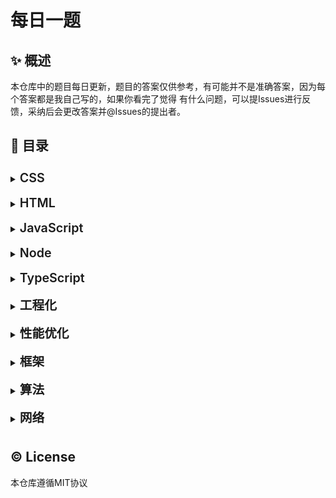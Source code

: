 # 每日一题

## ✨ 概述

本仓库中的题目每日更新，题目的答案仅供参考，有可能并不是准确答案，因为每个答案都是我自己写的，如果你看完了觉得
有什么问题，可以提Issues进行反馈，采纳后会更改答案并@Issues的提出者。

## 🎊 目录




<details>
<summary><b style="font-weight:600;font-size:1.23rem;display:inline-block;margin:8px 0;">CSS</b></summary>
  <ul>
    <li><a href="CSS/01_CSS伪类和伪元素的区别">01_CSS伪类和伪元素的区别</a></li>
    <li><a href="CSS/02_清除浮动">02_清除浮动</a></li>
    <li><a href="CSS/03_实现两列布局">03_实现两列布局</a></li>
    <li><a href="CSS/04_实现水平垂直居中">04_实现水平垂直居中</a></li>
    <li><a href="CSS/05_CSS隐藏元素的几种方法">05_CSS隐藏元素的几种方法</a></li>
    <li><a href="CSS/06_CSS中的属性设置百分比时对应的计算基准是？">06_CSS中的属性设置百分比时对应的计算基准是？</a></li>
    <li><a href="CSS/07_行内元素和块级元素的具体区别是什么？行内元素的padding和margin可设置吗？">07_行内元素和块级元素的具体区别是什么？行内元素的padding和margin可设置吗？</a></li>
    <li><a href="CSS/08_如何实现Sticky Footer布局">08_如何实现Sticky Footer布局</a></li>
    <li><a href="CSS/09_CSS中的inherit、initial、unset关键字的区别是什么？">09_CSS中的inherit、initial、unset关键字的区别是什么？</a></li>
    <li><a href="CSS/10_两个嵌套的div，position都是absolute，子div设置top属性，那么这个top是相对于父元素的哪个位置定位的。">10_两个嵌套的div，position都是absolute，子div设置top属性，那么这个top是相对于父元素的哪个位置定位的。</a></li>
    <li><a href="CSS/11_用纯CSS创建一个三角形的原理是什么？">11_用纯CSS创建一个三角形的原理是什么？</a></li>
    <li><a href="CSS/12_CSS sprite(精灵图">12_CSS sprite(精灵图</a></li>
    <li><a href="CSS/13_什么是FOUC？如何避免">13_什么是FOUC？如何避免</a></li>
    <li><a href="CSS/14_display inline-block的间隙怎么去除？">14_display inline-block的间隙怎么去除？</a></li>
    <li><a href="CSS/15_请简述CSS不同选择器的权重">15_请简述CSS不同选择器的权重</a></li>
    <li><a href="CSS/16_CSS中可以容文字在垂直方向和水平方向重叠的两个属性是什么？">16_CSS中可以容文字在垂直方向和水平方向重叠的两个属性是什么？</a></li>
    <li><a href="CSS/17_如何实现水平居中？">17_如何实现水平居中？</a></li>
    <li><a href="CSS/18_如何实现小于12px的字体">18_如何实现小于12px的字体</a></li>
    <li><a href="CSS/19_简单说一下CSS预处理器">19_简单说一下CSS预处理器</a></li>
    <li><a href="CSS/20_rgba()和opacity的透明效果有什么不同？">20_rgba()和opacity的透明效果有什么不同？</a></li>
    <li><a href="CSS/21_超链接访问过后hover样式就不会出现的问题是什么？如何解决？">21_超链接访问过后hover样式就不会出现的问题是什么？如何解决？</a></li>
    <li><a href="CSS/22_说一说如何解决高度塌陷">22_说一说如何解决高度塌陷</a></li>
    <li><a href="CSS/23_justify-content的space-between和space-around的区别是什么？">23_justify-content的space-between和space-around的区别是什么？</a></li>
    <li><a href="CSS/24_flex 1的完整写法是什么？分别是什么意思？">24_flex 1的完整写法是什么？分别是什么意思？</a></li>
    <li><a href="CSS/25_动手实现一个左右固定100px，中间自适应的三列布局(至少三种)">25_动手实现一个左右固定100px，中间自适应的三列布局(至少三种)</a></li>
    <li><a href="CSS/26_position：absolute是相对于谁的定位？">26_position：absolute是相对于谁的定位？</a></li>
    <li><a href="CSS/27_CSS中存在几种定位方式？">27_CSS中存在几种定位方式？</a></li>
    <li><a href="CSS/28_前端项目中为什么要初始化CSS样式？">28_前端项目中为什么要初始化CSS样式？</a></li>
    <li><a href="CSS/29_什么是CSS Sprites？">29_什么是CSS Sprites？</a></li>
    <li><a href="CSS/30_style标签写在body后与body前有什么区别？">30_style标签写在body后与body前有什么区别？</a></li>
    <li><a href="CSS/31_CSS动画和JS实现的动画分别有哪些优缺点？">31_CSS动画和JS实现的动画分别有哪些优缺点？</a></li>
    <li><a href="CSS/32_说一说transform和translate">32_说一说transform和translate</a></li>
  </ul>
</details>
      
<details>
<summary><b style="font-weight:600;font-size:1.23rem;display:inline-block;margin:8px 0;">HTML</b></summary>
  <ul>
    <li><a href="HTML/01_页面导入样式时，使用link和@import有什么区别？">01_页面导入样式时，使用link和@import有什么区别？</a></li>
    <li><a href="HTML/02_元素的alt和title有什么区别？">02_元素的alt和title有什么区别？</a></li>
    <li><a href="HTML/03_每个HTML文件里开头都有个很重要的东西，DOCTYPE，知道这是干什么的吗？">03_每个HTML文件里开头都有个很重要的东西，DOCTYPE，知道这是干什么的吗？</a></li>
    <li><a href="HTML/04_简述href和src属性的区别">04_简述href和src属性的区别</a></li>
    <li><a href="HTML/05_HTML5中的拖拽事件的顺序是什么？">05_HTML5中的拖拽事件的顺序是什么？</a></li>
    <li><a href="HTML/06_rgba()和opacity的透明效果有什么不同？">06_rgba()和opacity的透明效果有什么不同？</a></li>
    <li><a href="HTML/07_disabled和readonly的区别？">07_disabled和readonly的区别？</a></li>
    <li><a href="HTML/08_简述一下你对HTML语义化的理解">08_简述一下你对HTML语义化的理解</a></li>
    <li><a href="HTML/09_常用的meta标签有什么？">09_常用的meta标签有什么？</a></li>
    <li><a href="HTML/10_label标签有什么应用场景？">10_label标签有什么应用场景？</a></li>
    <li><a href="HTML/11_两个div上下排列，都设margin，有什么现象？">11_两个div上下排列，都设margin，有什么现象？</a></li>
    <li><a href="HTML/12_iframe 框架有哪些优缺点？">12_iframe 框架有哪些优缺点？</a></li>
    <li><a href="HTML/13_HTML的全局属性有哪些？">13_HTML的全局属性有哪些？</a></li>
    <li><a href="HTML/14_说一下你对网页标准和定制标准机构重要性的理解">14_说一下你对网页标准和定制标准机构重要性的理解</a></li>
    <li><a href="HTML/15_以下选项中，哪些是html5中input新增的type属性的值？">15_以下选项中，哪些是html5中input新增的type属性的值？</a></li>
    <li><a href="HTML/16_下列哪些元素在浏览器默认样式下会加粗文本？">16_下列哪些元素在浏览器默认样式下会加粗文本？</a></li>
    <li><a href="HTML/17_canvas和svg的区别是什么？">17_canvas和svg的区别是什么？</a></li>
    <li><a href="HTML/18_如何禁用a标签跳转页面或定位链接">18_如何禁用a标签跳转页面或定位链接</a></li>
    <li><a href="HTML/19_什么情况下会引发回流？">19_什么情况下会引发回流？</a></li>
    <li><a href="HTML/20_什么情况下会触发重绘？">20_什么情况下会触发重绘？</a></li>
    <li><a href="HTML/21_script标签可以出现在什么位置？那种比较好？">21_script标签可以出现在什么位置？那种比较好？</a></li>
    <li><a href="HTML/22_script标签有什么常用属性？">22_script标签有什么常用属性？</a></li>
    <li><a href="HTML/23_详细说一下script标签的defer属性和async属性">23_详细说一下script标签的defer属性和async属性</a></li>
    <li><a href="HTML/24_HTML中那些标签允许省略结尾标签？">24_HTML中那些标签允许省略结尾标签？</a></li>
    <li><a href="HTML/25_为什么区分回流和重绘？">25_为什么区分回流和重绘？</a></li>
  </ul>
</details>
      
<details>
<summary><b style="font-weight:600;font-size:1.23rem;display:inline-block;margin:8px 0;">JavaScript</b></summary>
  <ul>
    <li><a href="JavaScript/01_写一个mySetInterVal(fn, a, b)，每次间隔a,a+b,a+2b,...,a+nb的时间，然后写一个myClear，停止上面的mySetInterVal">01_写一个mySetInterVal(fn, a, b)，每次间隔a,a+b,a+2b,...,a+nb的时间，然后写一个myClear，停止上面的mySetInterVal</a></li>
    <li><a href="JavaScript/02_写个js方法统计localStorage的使用空间和剩余空间">02_写个js方法统计localStorage的使用空间和剩余空间</a></li>
    <li><a href="JavaScript/03_什么是闭包？闭包的优缺点以及实现原理和应用场景分别是什么？">03_什么是闭包？闭包的优缺点以及实现原理和应用场景分别是什么？</a></li>
    <li><a href="JavaScript/04_什么是事件委托？有什么好处？">04_什么是事件委托？有什么好处？</a></li>
    <li><a href="JavaScript/05_类数组和数组的区别是什么？类数组如何转换为数组">05_类数组和数组的区别是什么？类数组如何转换为数组</a></li>
    <li><a href="JavaScript/06_如何实现链式调用">06_如何实现链式调用</a></li>
    <li><a href="JavaScript/07_实现add(1)(2)(3)">07_实现add(1)(2)(3)</a></li>
    <li><a href="JavaScript/08_==和===、以及Object.is的区别">08_==和===、以及Object.is的区别</a></li>
    <li><a href="JavaScript/09_实现lodash 的_.get()方法">09_实现lodash 的_.get()方法</a></li>
    <li><a href="JavaScript/10_防抖和节流">10_防抖和节流</a></li>
    <li><a href="JavaScript/11_箭头函数与普通函数的区别">11_箭头函数与普通函数的区别</a></li>
    <li><a href="JavaScript/12_用js递归的方式写1~100的求和">12_用js递归的方式写1~100的求和</a></li>
    <li><a href="JavaScript/13_for...in和for...of的区别？">13_for...in和for...of的区别？</a></li>
    <li><a href="JavaScript/14_下面代码执行后，iNum的值是">14_下面代码执行后，iNum的值是</a></li>
    <li><a href="JavaScript/15_用js实现随机选取10–100之间的10个数字，存入一个数组，并排序">15_用js实现随机选取10–100之间的10个数字，存入一个数组，并排序</a></li>
    <li><a href="JavaScript/16_Promise.all处理异步请求，其中有成功有失败，那么Promise.all的状态是什么？">16_Promise.all处理异步请求，其中有成功有失败，那么Promise.all的状态是什么？</a></li>
    <li><a href="JavaScript/17_简述JavaScript同步和异步的区别">17_简述JavaScript同步和异步的区别</a></li>
    <li><a href="JavaScript/18_es6中for循环中let和var区别">18_es6中for循环中let和var区别</a></li>
    <li><a href="JavaScript/19_JavaScript中如何清空一个数组">19_JavaScript中如何清空一个数组</a></li>
    <li><a href="JavaScript/20_JavaScript的typeof返回哪些数据类型">20_JavaScript的typeof返回哪些数据类型</a></li>
    <li><a href="JavaScript/21_如何判断一个变量的类型">21_如何判断一个变量的类型</a></li>
    <li><a href="JavaScript/22_['1', '2', '3'].map(parseInt) what & why">22_['1', '2', '3'].map(parseInt) what & why</a></li>
    <li><a href="JavaScript/23_介绍下 Set、Map、WeakSet 和 WeakMap 的区别？">23_介绍下 Set、Map、WeakSet 和 WeakMap 的区别？</a></li>
    <li><a href="JavaScript/24_eval是做什么的？">24_eval是做什么的？</a></li>
    <li><a href="JavaScript/25_js中有几种模块规范？">25_js中有几种模块规范？</a></li>
    <li><a href="JavaScript/26_如何获取浏览器URL中查询字符串中的参数？">26_如何获取浏览器URL中查询字符串中的参数？</a></li>
    <li><a href="JavaScript/27_ES6如何动态加载import">27_ES6如何动态加载import</a></li>
    <li><a href="JavaScript/28_for...of和for...in的区别">28_for...of和for...in的区别</a></li>
    <li><a href="JavaScript/29_实现(5).add(3).minus(2)功能">29_实现(5).add(3).minus(2)功能</a></li>
    <li><a href="JavaScript/30_Promise构造函数是同步执行还是异步执行，那么then方法呢？">30_Promise构造函数是同步执行还是异步执行，那么then方法呢？</a></li>
    <li><a href="JavaScript/31_forEach，map和filter的区别">31_forEach，map和filter的区别</a></li>
    <li><a href="JavaScript/32_手写Promise.all方法">32_手写Promise.all方法</a></li>
    <li><a href="JavaScript/33_用最简单的方法求数组中最大的元素">33_用最简单的方法求数组中最大的元素</a></li>
    <li><a href="JavaScript/34_说说你对以下几个页面生命周期事件的理解：DOMContentLoaded，load，beforeunload，unload">34_说说你对以下几个页面生命周期事件的理解：DOMContentLoaded，load，beforeunload，unload</a></li>
    <li><a href="JavaScript/35_如何阻止事件冒泡和默认行为">35_如何阻止事件冒泡和默认行为</a></li>
    <li><a href="JavaScript/36_typeof NaN的结果是什么？">36_typeof NaN的结果是什么？</a></li>
    <li><a href="JavaScript/37_如何把一个字符串的大小写取反(大写变小写小写变大写)，例如'AbC'变成'aBc' 。">37_如何把一个字符串的大小写取反(大写变小写小写变大写)，例如'AbC'变成'aBc' 。</a></li>
    <li><a href="JavaScript/38_forEach中return有效果吗？如何中断forEach循环？">38_forEach中return有效果吗？如何中断forEach循环？</a></li>
    <li><a href="JavaScript/39_在JavaScript中如何判断一个值为数组类型">39_在JavaScript中如何判断一个值为数组类型</a></li>
    <li><a href="JavaScript/40_call和apply的区别是什么，哪个性能更好一些">40_call和apply的区别是什么，哪个性能更好一些</a></li>
    <li><a href="JavaScript/41_isNaN和Number.isNaN函数的区别？">41_isNaN和Number.isNaN函数的区别？</a></li>
    <li><a href="JavaScript/42_Array构造函数只有一个参数时的表现？">42_Array构造函数只有一个参数时的表现？</a></li>
    <li><a href="JavaScript/43_{}和[]的valueOf和toString的结果是什么？">43_{}和[]的valueOf和toString的结果是什么？</a></li>
    <li><a href="JavaScript/44_如何将字符串转换为数字">44_如何将字符串转换为数字</a></li>
    <li><a href="JavaScript/45_如何将浮点数点左边的数每三位添加一个逗号，如12000000.11转化为12, 000, 000.11">45_如何将浮点数点左边的数每三位添加一个逗号，如12000000.11转化为12, 000, 000.11</a></li>
    <li><a href="JavaScript/46_请分析5 == [[['5']]]的结果">46_请分析5 == [[['5']]]的结果</a></li>
    <li><a href="JavaScript/47_分析代码结果题">47_分析代码结果题</a></li>
    <li><a href="JavaScript/48_选出执行结果为[0,1,2,3,4]的代码">48_选出执行结果为[0,1,2,3,4]的代码</a></li>
    <li><a href="JavaScript/49_请描述cookies、sessionStorage和localStorage的区别">49_请描述cookies、sessionStorage和localStorage的区别</a></li>
    <li><a href="JavaScript/50_说说你对作用域链的理解">50_说说你对作用域链的理解</a></li>
    <li><a href="JavaScript/51_null和undefined的区别">51_null和undefined的区别</a></li>
    <li><a href="JavaScript/52_JavaScript中的'use strict';是什么意思？">52_JavaScript中的'use strict';是什么意思？</a></li>
    <li><a href="JavaScript/53_说一说你对JSON的了解">53_说一说你对JSON的了解</a></li>
    <li><a href="JavaScript/54_attribute和property的区别是什么？">54_attribute和property的区别是什么？</a></li>
    <li><a href="JavaScript/55_谈谈let和var的区别">55_谈谈let和var的区别</a></li>
    <li><a href="JavaScript/56_封装一个函数，参数是定时器的事件，.then执行回调函数">56_封装一个函数，参数是定时器的事件，.then执行回调函数</a></li>
    <li><a href="JavaScript/57_如何判断两个对象相等">57_如何判断两个对象相等</a></li>
    <li><a href="JavaScript/58_写一个函数来判断一个对象是否为数组">58_写一个函数来判断一个对象是否为数组</a></li>
    <li><a href="JavaScript/59_简单说一下async、await的优缺点">59_简单说一下async、await的优缺点</a></li>
    <li><a href="JavaScript/60_以下哪个语句打印结果是false？">60_以下哪个语句打印结果是false？</a></li>
    <li><a href="JavaScript/61_代码的输出结果是什么？为什么？">61_代码的输出结果是什么？为什么？</a></li>
    <li><a href="JavaScript/62_typeof null的结果是什么？为什么？">62_typeof null的结果是什么？为什么？</a></li>
    <li><a href="JavaScript/63_请阅读下面这段代码，并说出输出结果">63_请阅读下面这段代码，并说出输出结果</a></li>
    <li><a href="JavaScript/64_编写一个方法，将短横线命名法转换为驼峰命名法">64_编写一个方法，将短横线命名法转换为驼峰命名法</a></li>
    <li><a href="JavaScript/65_foo = foo  bar，这行代码是什么意思？">65_foo = foo  bar，这行代码是什么意思？</a></li>
    <li><a href="JavaScript/66_观察下面的代码，代码会输出什么？">66_观察下面的代码，代码会输出什么？</a></li>
    <li><a href="JavaScript/67_数组中的pop、push、unshift和shift有什么区别？">67_数组中的pop、push、unshift和shift有什么区别？</a></li>
    <li><a href="JavaScript/68_分析下面这段代码，并说出输出结果">68_分析下面这段代码，并说出输出结果</a></li>
    <li><a href="JavaScript/69_字符串反转，如将'12345678'变成'87654321'">69_字符串反转，如将'12345678'变成'87654321'</a></li>
    <li><a href="JavaScript/70_JavaScript中的!!是什么？">70_JavaScript中的!!是什么？</a></li>
    <li><a href="JavaScript/71_Proxy相比Object.defineProperty有什么优势">71_Proxy相比Object.defineProperty有什么优势</a></li>
    <li><a href="JavaScript/72_说一下暂时性死区">72_说一下暂时性死区</a></li>
    <li><a href="JavaScript/73_第133题：typeof Date.now()的值是什么？">73_第133题：typeof Date.now()的值是什么？</a></li>
    <li><a href="JavaScript/74_[] == ![]的结果是什么？为什么？">74_[] == ![]的结果是什么？为什么？</a></li>
    <li><a href="JavaScript/75_null是不是一个对象？如果是，如何判断一个对象是null？">75_null是不是一个对象？如果是，如何判断一个对象是null？</a></li>
    <li><a href="JavaScript/76_箭头可以当做构造函数吗？为什么？">76_箭头可以当做构造函数吗？为什么？</a></li>
    <li><a href="JavaScript/77_页面上有一个input，还有一个p标签，改变input后p标签就跟着变化，如何处理？监听input的哪个事件，在什么时候触发？">77_页面上有一个input，还有一个p标签，改变input后p标签就跟着变化，如何处理？监听input的哪个事件，在什么时候触发？</a></li>
    <li><a href="JavaScript/78_怎么禁止默认行为？a标签的默认行为被禁止怎么实现跳转？">78_怎么禁止默认行为？a标签的默认行为被禁止怎么实现跳转？</a></li>
    <li><a href="JavaScript/79_如何计算一个对象的深度">79_如何计算一个对象的深度</a></li>
    <li><a href="JavaScript/80_[1,2]=='1,2'的结果是什么？为什么？">80_[1,2]=='1,2'的结果是什么？为什么？</a></li>
    <li><a href="JavaScript/81_写一个函数，用于打乱一个数组，并返回">81_写一个函数，用于打乱一个数组，并返回</a></li>
    <li><a href="JavaScript/82_在一个ul里有10个li，实现点击对应的li，输出对应的下标">82_在一个ul里有10个li，实现点击对应的li，输出对应的下标</a></li>
    <li><a href="JavaScript/83_请说出函数的执行结果，为什么？">83_请说出函数的执行结果，为什么？</a></li>
    <li><a href="JavaScript/84_函数中的arguments是数组吗？若不是，如何将它转化为真正的数组？">84_函数中的arguments是数组吗？若不是，如何将它转化为真正的数组？</a></li>
    <li><a href="JavaScript/85_说一说在前端项目中如何捕获异常">85_说一说在前端项目中如何捕获异常</a></li>
    <li><a href="JavaScript/86_如何获取html元素实际的样式值？">86_如何获取html元素实际的样式值？</a></li>
    <li><a href="JavaScript/87_alert(1&&2)的值是什么？">87_alert(1&&2)的值是什么？</a></li>
    <li><a href="JavaScript/88_说一说JS提供的遍历数组的API">88_说一说JS提供的遍历数组的API</a></li>
    <li><a href="JavaScript/89_Number(null)的结果是什么？">89_Number(null)的结果是什么？</a></li>
    <li><a href="JavaScript/90_请对已知数组进行升序排序">90_请对已知数组进行升序排序</a></li>
    <li><a href="JavaScript/91_promise的.catch执行后，.then还会执行吗？">91_promise的.catch执行后，.then还会执行吗？</a></li>
    <li><a href="JavaScript/91_在js中，请说说你对10.toString(16)的理解">91_在js中，请说说你对10.toString(16)的理解</a></li>
    <li><a href="JavaScript/92_简单说一下==是怎么工作的">92_简单说一下==是怎么工作的</a></li>
    <li><a href="JavaScript/93_下列代码的运行结果是什么？为什么？">93_下列代码的运行结果是什么？为什么？</a></li>
    <li><a href="JavaScript/94_该语句的结果是什么？">94_该语句的结果是什么？</a></li>
    <li><a href="JavaScript/95_下面这段代码的运行结果是什么？">95_下面这段代码的运行结果是什么？</a></li>
    <li><a href="JavaScript/96_谈一谈var、let和const的区别">96_谈一谈var、let和const的区别</a></li>
    <li><a href="JavaScript/97_什么是Proxy？使用场景有哪些？">97_什么是Proxy？使用场景有哪些？</a></li>
    <li><a href="JavaScript/98_简单说下ES6中的迭代器">98_简单说下ES6中的迭代器</a></li>
    <li><a href="JavaScript/99_怎么使用setTimeout实现setInterval？">99_怎么使用setTimeout实现setInterval？</a></li>
    <li><a href="JavaScript/100_实现数组去重">100_实现数组去重</a></li>
    <li><a href="JavaScript/101_改造下面这段代码，使其输入1 2 3 4 5">101_改造下面这段代码，使其输入1 2 3 4 5</a></li>
    <li><a href="JavaScript/102_如何判断一个对象是空对象">102_如何判断一个对象是空对象</a></li>
    <li><a href="JavaScript/103_你知道window.requestAnimationFrame吗？">103_你知道window.requestAnimationFrame吗？</a></li>
    <li><a href="JavaScript/104_下面这段代码的运行结果是什么？">104_下面这段代码的运行结果是什么？</a></li>
    <li><a href="JavaScript/105_​const声明了数组，还能push元素吗，为什么？">105_​const声明了数组，还能push元素吗，为什么？</a></li>
    <li><a href="JavaScript/106_有封装过axios吗？怎么封装的？">106_有封装过axios吗？怎么封装的？</a></li>
    <li><a href="JavaScript/107_object.assign和扩展运算法是深拷贝还是浅拷贝，两者区别是什么？">107_object.assign和扩展运算法是深拷贝还是浅拷贝，两者区别是什么？</a></li>
    <li><a href="JavaScript/108_Math.ceil()、Math.round()、Math.floor()三者的区别是什么？">108_Math.ceil()、Math.round()、Math.floor()三者的区别是什么？</a></li>
    <li><a href="JavaScript/109_用尽可能多的方法实现数组扁平化">109_用尽可能多的方法实现数组扁平化</a></li>
    <li><a href="JavaScript/110_基本类型之间的转换">110_基本类型之间的转换</a></li>
    <li><a href="JavaScript/111_localStorage和sessionStorage有什么相同点和不同点">111_localStorage和sessionStorage有什么相同点和不同点</a></li>
    <li><a href="JavaScript/112_下面这段代码的运行结果是什么？为什么？">112_下面这段代码的运行结果是什么？为什么？</a></li>
    <li><a href="JavaScript/113_说一说ES的新特性">113_说一说ES的新特性</a></li>
    <li><a href="JavaScript/114_如何判断一个变量是字符串类型">114_如何判断一个变量是字符串类型</a></li>
    <li><a href="JavaScript/115_说一下你了解的Promise方法">115_说一下你了解的Promise方法</a></li>
    <li><a href="JavaScript/116_基本类型和引用类型的区别">116_基本类型和引用类型的区别</a></li>
  </ul>
</details>
      
<details>
<summary><b style="font-weight:600;font-size:1.23rem;display:inline-block;margin:8px 0;">Node</b></summary>
  <ul>
    <li><a href="Node/01_NodeJS中存在哪些全局的对象、属性、方法">01_NodeJS中存在哪些全局的对象、属性、方法</a></li>
  </ul>
</details>
      
<details>
<summary><b style="font-weight:600;font-size:1.23rem;display:inline-block;margin:8px 0;">TypeScript</b></summary>
  <ul>
    <li><a href="TypeScript/01_TS中any和unknown有什么区别？">01_TS中any和unknown有什么区别？</a></li>
    <li><a href="TypeScript/02_你有在项目中使用过TypeScript吗？">02_你有在项目中使用过TypeScript吗？</a></li>
    <li><a href="TypeScript/03_如何将unknown类型指定为一个更具体的类型？">03_如何将unknown类型指定为一个更具体的类型？</a></li>
    <li><a href="TypeScript/04_Typescript中never和void的区别？">04_Typescript中never和void的区别？</a></li>
    <li><a href="TypeScript/05_TypeScript的内置数据类型有哪些？">05_TypeScript的内置数据类型有哪些？</a></li>
    <li><a href="TypeScript/06_tsconfig.json是什么的？">06_tsconfig.json是什么的？</a></li>
    <li><a href="TypeScript/07_TypeScript支持的访问修饰符有哪些？">07_TypeScript支持的访问修饰符有哪些？</a></li>
    <li><a href="TypeScript/08_Typescript中interface和type的差别是什么？">08_Typescript中interface和type的差别是什么？</a></li>
  </ul>
</details>
      
<details>
<summary><b style="font-weight:600;font-size:1.23rem;display:inline-block;margin:8px 0;">工程化</b></summary>
  <ul>
    <li><a href="工程化/01_webpack中loader和plugin的区别是什么？">01_webpack中loader和plugin的区别是什么？</a></li>
    <li><a href="工程化/02_你知道tree-shaking吗？简单说下原理">02_你知道tree-shaking吗？简单说下原理</a></li>
    <li><a href="工程化/03_ESLint是什么？">03_ESLint是什么？</a></li>
    <li><a href="工程化/04_babel-polyfill是干什么的？">04_babel-polyfill是干什么的？</a></li>
    <li><a href="工程化/05_从你的角度说说webpack是做什么？">05_从你的角度说说webpack是做什么？</a></li>
    <li><a href="工程化/06_封装一个组件需要考虑一些什么？">06_封装一个组件需要考虑一些什么？</a></li>
    <li><a href="工程化/07_说一下mock以及其原理">07_说一下mock以及其原理</a></li>
  </ul>
</details>
      
<details>
<summary><b style="font-weight:600;font-size:1.23rem;display:inline-block;margin:8px 0;">性能优化</b></summary>
  <ul>
    <li><a href="性能优化/01_什么情况下会导致内存泄漏，该如何解决">01_什么情况下会导致内存泄漏，该如何解决</a></li>
    <li><a href="性能优化/02_png-8和png-24有什么区别">02_png-8和png-24有什么区别</a></li>
    <li><a href="性能优化/03_一个页面上包含大量图片（电商网站），加载速度很慢，有什么优化方案吗？">03_一个页面上包含大量图片（电商网站），加载速度很慢，有什么优化方案吗？</a></li>
    <li><a href="性能优化/04_为什么利用多个域名来存储网站资源会更有效？">04_为什么利用多个域名来存储网站资源会更有效？</a></li>
    <li><a href="性能优化/05_CDN是什么？为什么使用CDN？">05_CDN是什么？为什么使用CDN？</a></li>
  </ul>
</details>
      
<details>
<summary><b style="font-weight:600;font-size:1.23rem;display:inline-block;margin:8px 0;">框架</b></summary>
  <ul>
    <li><a href="框架/01_对v-model的理解">01_对v-model的理解</a></li>
    <li><a href="框架/02_v-show和v-if的区别">02_v-show和v-if的区别</a></li>
    <li><a href="框架/03_Vue.delete和delete的区别">03_Vue.delete和delete的区别</a></li>
    <li><a href="框架/04_什么是虚拟DOM？">04_什么是虚拟DOM？</a></li>
    <li><a href="框架/05_Vue3.0里为什么要用Proxy API替代defineProperty API？">05_Vue3.0里为什么要用Proxy API替代defineProperty API？</a></li>
    <li><a href="框架/06_谈谈你对Vue中keep-alive的理解">06_谈谈你对Vue中keep-alive的理解</a></li>
    <li><a href="框架/07_说说vue中，key的原理">07_说说vue中，key的原理</a></li>
    <li><a href="框架/08_Vue中的自定义指令是什么？有什么应用场景">08_Vue中的自定义指令是什么？有什么应用场景</a></li>
    <li><a href="框架/09_Vue父子组件生命周期的执行顺序是什么？">09_Vue父子组件生命周期的执行顺序是什么？</a></li>
    <li><a href="框架/10_Vue父组件可以监听到子组件的生命周期吗？请说出实现方法。">10_Vue父组件可以监听到子组件的生命周期吗？请说出实现方法。</a></li>
    <li><a href="框架/11_怎么为Vue3组件实现v-model？">11_怎么为Vue3组件实现v-model？</a></li>
    <li><a href="框架/12_说一说Vue2与Vue3有哪些不同？">12_说一说Vue2与Vue3有哪些不同？</a></li>
    <li><a href="框架/13_Vue2可以监听数组的变化的吗？怎么解决？">13_Vue2可以监听数组的变化的吗？怎么解决？</a></li>
    <li><a href="框架/14_说一说useRoute和useRouter的区别">14_说一说useRoute和useRouter的区别</a></li>
    <li><a href="框架/15_为什么v-if和v-for不能一起使用？">15_为什么v-if和v-for不能一起使用？</a></li>
    <li><a href="框架/16_说一下Vue组件的通信方式">16_说一下Vue组件的通信方式</a></li>
    <li><a href="框架/17_说一说Vue中diff算法">17_说一说Vue中diff算法</a></li>
    <li><a href="框架/18_刷新浏览器后，Vuex的数据是否存在？如何解决？">18_刷新浏览器后，Vuex的数据是否存在？如何解决？</a></li>
    <li><a href="框架/19_虚拟DOM真的比真实DOM快吗？">19_虚拟DOM真的比真实DOM快吗？</a></li>
    <li><a href="框架/20_说一下Vue父子组件的生命周期">20_说一下Vue父子组件的生命周期</a></li>
  </ul>
</details>
      
<details>
<summary><b style="font-weight:600;font-size:1.23rem;display:inline-block;margin:8px 0;">算法</b></summary>
  <ul>
    <li><a href="算法/01_请对已知数组进行升序排序">01_请对已知数组进行升序排序</a></li>
    <li><a href="算法/02_有效的括号">02_有效的括号</a></li>
    <li><a href="算法/03_933最近的请求次数">03_933最近的请求次数</a></li>
    <li><a href="算法/04_删除排序链表中的重复元素">04_删除排序链表中的重复元素</a></li>
  </ul>
</details>
      
<details>
<summary><b style="font-weight:600;font-size:1.23rem;display:inline-block;margin:8px 0;">网络</b></summary>
  <ul>
    <li><a href="网络/01_HTTP包含的几种请求方式">01_HTTP包含的几种请求方式</a></li>
    <li><a href="网络/02_POST和GET的区别，何时使用POST">02_POST和GET的区别，何时使用POST</a></li>
    <li><a href="网络/03_开发中常用的几种Content-Type ？">03_开发中常用的几种Content-Type ？</a></li>
    <li><a href="网络/04_Ajax和Fetch的区别">04_Ajax和Fetch的区别</a></li>
    <li><a href="网络/05_说一下图片的懒加载和预加载">05_说一下图片的懒加载和预加载</a></li>
  </ul>
</details>
      
## ©️ License

本仓库遵循MIT协议

